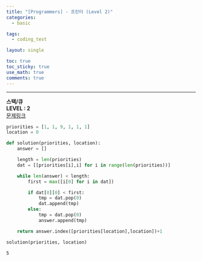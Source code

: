 ```yaml
---
title: "[Programmers] - 프린터 (Level 2)"
categories:
  - basic

tags:
  - coding_test

layout: single

toc: true
toc_sticky: true
use_math: true
comments: true
---
```


---
**스택/큐**  
**LEVEL : 2**   
[문제링크](https://programmers.co.kr/learn/courses/30/lessons/42587)  


```python
priorities = [1, 1, 9, 1, 1, 1]
location = 0
```


```python
def solution(priorities, location):
    answer = []

    length = len(priorities)
    dat = [[priorities[i],i] for i in range(len(priorities))]

    while len(answer) < length:
        first = max([i[0] for i in dat])

        if dat[0][0] < first:
            tmp = dat.pop(0)
            dat.append(tmp)
        else:
            tmp = dat.pop(0)
            answer.append(tmp)

    return answer.index([priorities[location],location])+1
```


```python
solution(priorities, location)
```




    5
